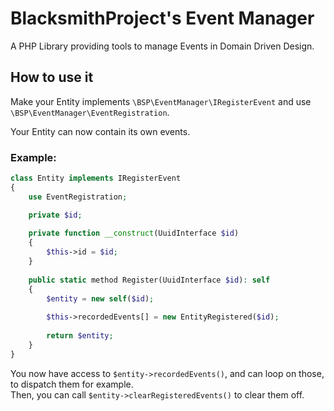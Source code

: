 # BlacksmithProject's Event Manager

A PHP Library providing tools to manage Events in Domain Driven Design.

## How to use it

Make your Entity implements `\BSP\EventManager\IRegisterEvent` and use `\BSP\EventManager\EventRegistration`.

Your Entity can now contain its own events.

### Example:
```php
class Entity implements IRegisterEvent
{
	use EventRegistration;

	private $id;
	
	private function __construct(UuidInterface $id)
	{
		$this->id = $id;
	}
	
	public static method Register(UuidInterface $id): self
	{
		$entity = new self($id);
		
		$this->recordedEvents[] = new EntityRegistered($id);
		
		return $entity;
	}
}
```

You now have access to `$entity->recordedEvents()`, and can loop on those, to dispatch them for example.  
Then, you can call `$entity->clearRegisteredEvents()` to clear them off.